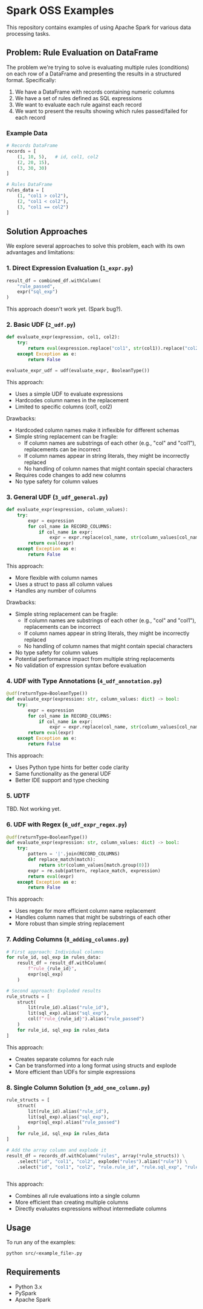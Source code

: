 # Spark OSS Examples

This repository contains examples of using Apache Spark for various data processing tasks.

## Problem: Rule Evaluation on DataFrame

The problem we're trying to solve is evaluating multiple rules (conditions) on each row of a DataFrame and presenting the results in a structured format. Specifically:

1. We have a DataFrame with records containing numeric columns
2. We have a set of rules defined as SQL expressions
3. We want to evaluate each rule against each record
4. We want to present the results showing which rules passed/failed for each record

### Example Data

```python
# Records DataFrame
records = [
    (1, 10, 5),   # id, col1, col2
    (2, 20, 15),
    (3, 30, 30)
]

# Rules DataFrame
rules_data = [
    (1, "col1 > col2"),
    (2, "col1 < col2"),
    (3, "col1 == col2")
]
```

## Solution Approaches

We explore several approaches to solve this problem, each with its own advantages and limitations:

### 1. Direct Expression Evaluation (`1_expr.py`)
```python
result_df = combined_df.withColumn(
    "rule_passed",
    expr("sql_exp")
)
```
This approach doesn't work yet. (Spark bug?).

### 2. Basic UDF (`2_udf.py`)
```python
def evaluate_expr(expression, col1, col2):
    try:
        return eval(expression.replace("col1", str(col1)).replace("col2", str(col2)))
    except Exception as e:
        return False

evaluate_expr_udf = udf(evaluate_expr, BooleanType())
```
This approach:
- Uses a simple UDF to evaluate expressions
- Hardcodes column names in the replacement
- Limited to specific columns (col1, col2)

Drawbacks:
- Hardcoded column names make it inflexible for different schemas
- Simple string replacement can be fragile:
  - If column names are substrings of each other (e.g., "col" and "col1"), replacements can be incorrect
  - If column names appear in string literals, they might be incorrectly replaced
  - No handling of column names that might contain special characters
- Requires code changes to add new columns
- No type safety for column values

### 3. General UDF (`3_udf_general.py`)
```python
def evaluate_expr(expression, column_values):
    try:
        expr = expression
        for col_name in RECORD_COLUMNS:
            if col_name in expr:
                expr = expr.replace(col_name, str(column_values[col_name]))
        return eval(expr)
    except Exception as e:
        return False
```
This approach:
- More flexible with column names
- Uses a struct to pass all column values
- Handles any number of columns

Drawbacks:
- Simple string replacement can be fragile:
  - If column names are substrings of each other (e.g., "col" and "col1"), replacements can be incorrect
  - If column names appear in string literals, they might be incorrectly replaced
  - No handling of column names that might contain special characters
- No type safety for column values
- Potential performance impact from multiple string replacements
- No validation of expression syntax before evaluation

### 4. UDF with Type Annotations (`4_udf_annotation.py`)
```python
@udf(returnType=BooleanType())
def evaluate_expr(expression: str, column_values: dict) -> bool:
    try:
        expr = expression
        for col_name in RECORD_COLUMNS:
            if col_name in expr:
                expr = expr.replace(col_name, str(column_values[col_name]))
        return eval(expr)
    except Exception as e:
        return False
```
This approach:
- Uses Python type hints for better code clarity
- Same functionality as the general UDF
- Better IDE support and type checking

### 5. UDTF 

TBD. Not working yet.

### 6. UDF with Regex (`6_udf_expr_regex.py`)
```python
@udf(returnType=BooleanType())
def evaluate_expr(expression: str, column_values: dict) -> bool:
    try:
        pattern = '|'.join(RECORD_COLUMNS)
        def replace_match(match):
            return str(column_values[match.group(0)])
        expr = re.sub(pattern, replace_match, expression)
        return eval(expr)
    except Exception as e:
        return False
```
This approach:
- Uses regex for more efficient column name replacement
- Handles column names that might be substrings of each other
- More robust than simple string replacement

### 7. Adding Columns (`8_adding_columns.py`)
```python
# First approach: Individual columns
for rule_id, sql_exp in rules_data:
    result_df = result_df.withColumn(
        f"rule_{rule_id}", 
        expr(sql_exp)
    )

# Second approach: Exploded results
rule_structs = [
    struct(
        lit(rule_id).alias("rule_id"),
        lit(sql_exp).alias("sql_exp"),
        col(f"rule_{rule_id}").alias("rule_passed")
    )
    for rule_id, sql_exp in rules_data
]
```
This approach:
- Creates separate columns for each rule
- Can be transformed into a long format using structs and explode
- More efficient than UDFs for simple expressions

### 8. Single Column Solution (`9_add_one_column.py`)
```python
rule_structs = [
    struct(
        lit(rule_id).alias("rule_id"),
        lit(sql_exp).alias("sql_exp"),
        expr(sql_exp).alias("rule_passed")
    )
    for rule_id, sql_exp in rules_data
]

# Add the array column and explode it
result_df = records_df.withColumn("rules", array(*rule_structs)) \
    .select("id", "col1", "col2", explode("rules").alias("rule")) \
    .select("id", "col1", "col2", "rule.rule_id", "rule.sql_exp", "rule.rule_passed")
    
```
This approach:
- Combines all rule evaluations into a single column
- More efficient than creating multiple columns
- Directly evaluates expressions without intermediate columns

## Usage

To run any of the examples:

```bash
python src/<example_file>.py
```

## Requirements

- Python 3.x
- PySpark
- Apache Spark